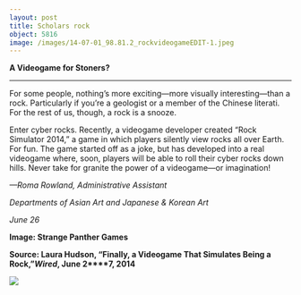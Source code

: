 ```yaml
---
layout: post
title: Scholars rock
object: 5816
image: /images/14-07-01_98.81.2_rockvideogameEDIT-1.jpeg
---
```

**A Videogame for Stoners?**

****

For some people, nothing’s more exciting—more visually interesting—than a rock. Particularly if you’re a geologist or a member of the Chinese literati. For the rest of us, though, a rock is a snooze.

Enter cyber rocks. Recently, a videogame developer created “Rock Simulator 2014,” a game in which players silently view rocks all over Earth. For fun. The game started off as a joke, but has developed into a real videogame where, soon, players will be able to roll their cyber rocks down hills. Never take for granite the power of a videogame—or imagination!

*—Roma Rowland, Administrative Assistant*

*Departments of Asian Art and Japanese & Korean Art*

*June 26*

**Image: Strange Panther Games**

**Source: Laura Hudson, “Finally, a Videogame That Simulates Being a Rock,”*****Wired*****, June 2****7, 2014**

![]({{siteurl.base}}/images/14-07-01_98.81.2_rockvideogameEDIT-1.jpeg)
